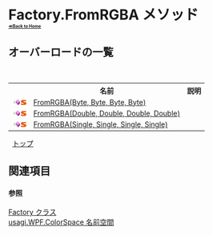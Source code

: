 # Factory.FromRGBA メソッド <div style="font-size:30%"><a href="https://github.com/usagi/usagi.cs/blob/master/docs/Home.md">≪Back to Home</a></div> 


## オーバーロードの一覧
&nbsp;<table><tr><th></th><th>名前</th><th>説明</th></tr><tr><td>![Public メソッド](media/pubmethod.gif "Public メソッド")![静的メンバー](media/static.gif "静的メンバー")</td><td><a href="M_usagi_WPF_ColorSpace_Factory_FromRGBA.md">FromRGBA(Byte, Byte, Byte, Byte)</a></td><td /></tr><tr><td>![Public メソッド](media/pubmethod.gif "Public メソッド")![静的メンバー](media/static.gif "静的メンバー")</td><td><a href="M_usagi_WPF_ColorSpace_Factory_FromRGBA_1.md">FromRGBA(Double, Double, Double, Double)</a></td><td /></tr><tr><td>![Public メソッド](media/pubmethod.gif "Public メソッド")![静的メンバー](media/static.gif "静的メンバー")</td><td><a href="M_usagi_WPF_ColorSpace_Factory_FromRGBA_2.md">FromRGBA(Single, Single, Single, Single)</a></td><td /></tr></table>&nbsp;
<a href="#factory.fromrgba-メソッド">トップ</a>

## 関連項目


#### 参照
<a href="T_usagi_WPF_ColorSpace_Factory.md">Factory クラス</a><br /><a href="N_usagi_WPF_ColorSpace.md">usagi.WPF.ColorSpace 名前空間</a><br />